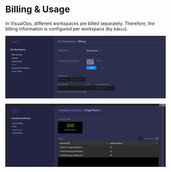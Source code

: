 # Billing & Usage

In VisualOps, different workspaces are billed separately. Therefore, the billing information is configured per workspace (by `Admin`).

![](https://raw.githubusercontent.com/MadeiraCloud/docs-image/master/ide_workspace_billing.png)<br />

![](https://raw.githubusercontent.com/MadeiraCloud/docs-image/master/ide_workspace_usage.png)<br />

